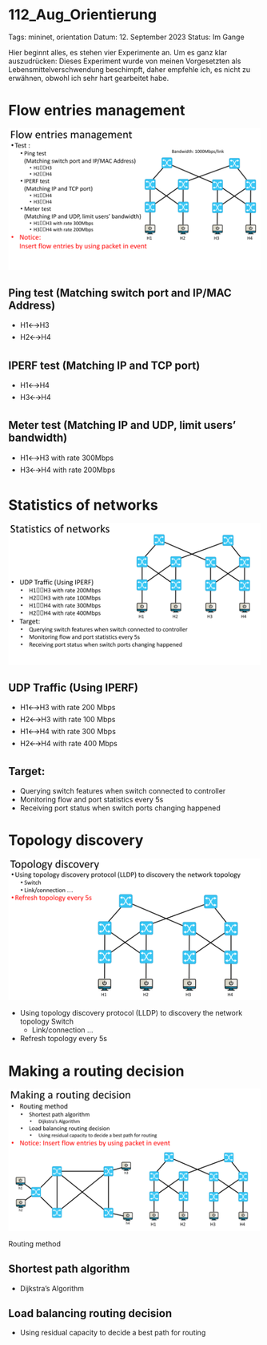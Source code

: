 # 112_Aug_Orientierung

Tags: mininet, orientation
Datum: 12. September 2023
Status: Im Gange

Hier beginnt alles, es stehen vier Experimente an.
Um es ganz klar auszudrücken: Dieses Experiment wurde von meinen Vorgesetzten als Lebensmittelverschwendung beschimpft, daher empfehle ich, es nicht zu erwähnen, obwohl ich sehr hart gearbeitet habe.

# **Flow entries management**

![Topology_Year1_Tutorial.pptx (3).png](images/Topology_Year1_Tutorial.pptx_(3).png)

## Ping test (Matching switch port and IP/MAC Address)

- H1🡨🡪H3
- H2🡨🡪H4

## IPERF test (Matching IP and TCP port)

- H1🡨🡪H4
- H3🡨🡪H4

## Meter test (Matching IP and UDP, limit users’ bandwidth)

- H1🡨🡪H3 with rate 300Mbps
- H3🡨🡪H4 with rate 200Mbps

# **Statistics of networks**

![Topology_Year1_Tutorial.pptx.png](images/Topology_Year1_Tutorial.pptx.png)

## UDP Traffic (Using IPERF)

- H1🡨🡪H3 with rate 200 Mbps
- H2🡨🡪H3 with rate 100 Mbps
- H1🡨🡪H4 with rate 300 Mbps
- H2🡨🡪H4 with rate 400 Mbps

## Target:

- Querying switch features when switch connected to controller
- Monitoring flow and port statistics every 5s
- Receiving port status when switch ports changing happened

# **Topology discovery**

![Topology_Year1_Tutorial.pptx.png](images/Topology_Year1_Tutorial.pptx%201.png)

- Using topology discovery protocol (LLDP) to discovery the network topology
Switch
    - Link/connection …
- Refresh topology every 5s

# **Making a routing decision**

![Topology_Year1_Tutorial.pptx.png](images/Topology_Year1_Tutorial.pptx%202.png)

Routing method

## Shortest path algorithm

- Dijkstra’s Algorithm

## Load balancing routing decision

- Using residual capacity to decide a best path for routing